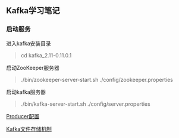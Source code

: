 ## Kafka学习笔记


### 启动服务

进入kafka安装目录
> cd kafka_2.11-0.11.0.1

启动ZooKeeper服务器
> ./bin/zookeeper-server-start.sh ./config/zookeeper.properties

启动kafka服务器
> ./bin/kafka-server-start.sh ./config/server.properties


[Producer配置](doc/Producer配置.md)

[Kafka文件存储机制](https://tech.meituan.com/kafka-fs-design-theory.html)



























































